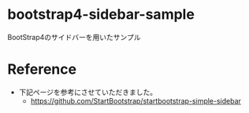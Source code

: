 # bootstrap4-sidebar-sample
BootStrap4のサイドバーを用いたサンプル

# Reference 
- 下記ページを参考にさせていただきました。
	- https://github.com/StartBootstrap/startbootstrap-simple-sidebar
